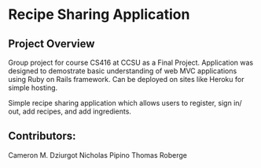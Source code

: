 # Recipe Sharing Application

## Project Overview
Group project for course CS416 at CCSU as a Final Project. Application was 
designed to demostrate basic understanding of web MVC applications using
Ruby on Rails framework. Can be deployed on sites like Heroku for simple
hosting. 

Simple recipe sharing application which allows users to register, sign in/
out, add recipes, and add ingredients.

## Contributors: 
Cameron M. Dziurgot
Nicholas Pipino
Thomas Roberge
